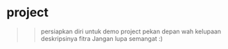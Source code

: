 # project
>> persiapkan diri untuk demo project pekan depan
>> wah kelupaan deskripsinya fitra
>> Jangan lupa semangat :)
